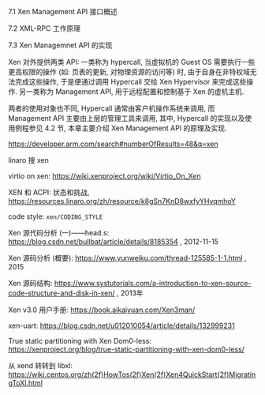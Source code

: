 7.1 Xen Management API 接口概述

7.2 XML-RPC 工作原理

7.3 Xen Managemnet API 的实现

Xen 对外提供两类 API: 一类称为 hypercall, 当虚拟机的 Guest OS 需要执行一些更高权限的操作 (如: 页表的更新, 对物理资源的访问等) 时, 由于自身在非特权域无法完成这些操作, 于是便通过调用 Hypercall 交给 Xen Hypervisor 来完成这些操作. 另一类称为 Management API, 用于远程配置和控制基于 Xen 的虚机主机.

两者的使用对象也不同, Hypercall 通常由客户机操作系统来调用, 而 Management API 主要由上层的管理工具来调用, 其中, Hypercall 的实现以及使用例程参见 4.2 节, 本章主要介绍 Xen Management API 的原理及实现.

https://developer.arm.com/search#numberOfResults=48&q=xen

linaro 搜 xen

virtio on xen: https://wiki.xenproject.org/wiki/Virtio_On_Xen

XEN 和 ACPI: 状态和挑战, https://resources.linaro.org/zh/resource/k8gSn7KnD8wxfyYHvqmhoY

code style: `xen/CODING_STYLE`

Xen 源代码分析 (一)——head.s: https://blog.csdn.net/bullbat/article/details/8185354 , 2012-11-15

Xen 源码分析 (概要): https://www.yunweiku.com/thread-125585-1-1.html , 2015

Xen 源码结构: https://www.systutorials.com/a-introduction-to-xen-source-code-structure-and-disk-in-xen/ , 2013年

Xen v3.0 用户手册: https://book.aikaiyuan.com/Xen3man/

xen-uart: https://blog.csdn.net/u012010054/article/details/132999231

True static partitioning with Xen Dom0-less: https://xenproject.org/blog/true-static-partitioning-with-xen-dom0-less/

从 xend 转转到 libxl: https://wiki.centos.org/zh(2f)HowTos(2f)Xen(2f)Xen4QuickStart(2f)MigratingToXl.html


